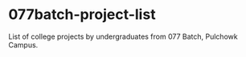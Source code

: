 # 077batch-project-list
List of college projects by undergraduates from 077 Batch, Pulchowk Campus. 
